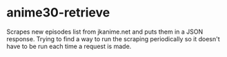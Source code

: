 # anime30-retrieve
Scrapes new episodes list from jkanime.net and puts them in a JSON response.
Trying to find a way to run the scraping periodically so it doesn't have to be run each time a request is made.
